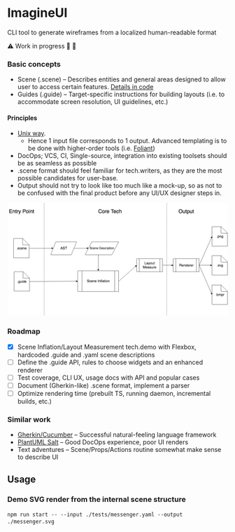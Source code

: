 # ImagineUI
CLI tool to generate wireframes from a localized human-readable format

:warning: Work in progress :wrench: :construction:

### Basic concepts

* Scene (.scene) – Describes entities and general areas designed to allow user to access certain features.
[Details in code](src/types/logic.ts)
* Guides (.guide) – Target-specific instructions for building layouts (i.e. to accommodate screen resolution, UI guidelines, etc.)

#### Principles
* [Unix way](https://en.wikipedia.org/wiki/Unix_philosophy). 
    * Hence 1 input file corresponds to 1 output. Advanced templating is to be done with higher-order tools (i.e. [Foliant](https://foliant-docs.github.io/docs/))
* DocOps; VCS, CI, Single-source, integration into existing toolsets should be as seamless as possible 
* .scene format should feel familiar for tech.writers, as they are the most possible candidates for user-base.
* Output should not try to look like too much like a mock-up, so as not to be confused with the final product before any UI/UX designer steps in.  

![logic flow diagram](docs/logic_flow.png)

### Roadmap

- [x] Scene Inflation/Layout Measurement tech.demo with Flexbox, hardcoded .guide and .yaml scene descriptions
- [ ] Define the .guide API, rules to choose widgets and an enhanced renderer
- [ ] Test coverage, CLI UX, usage docs with API and popular cases
- [ ] Document (Gherkin-like) .scene format, implement a parser
- [ ] Optimize rendering time (prebuilt TS, running daemon, incremental builds, etc.)

### Similar work
* [Gherkin/Cucumber](http://cucumber.io/) – Successful natural-feeling language framework 
* [PlantUML Salt](http://plantuml.com/salt) – Good DocOps experience, poor UI renders 
* Text adventures – Scene/Props/Actions routine somewhat make sense to describe UI

## Usage

### Demo SVG render from the internal scene structure
```
npm run start -- --input ./tests/messenger.yaml --output ./messenger.svg
```